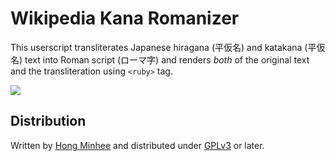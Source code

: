 Wikipedia Kana Romanizer
========================

This userscript transliterates Japanese hiragana (平仮名) and katakana (平仮名)
text into Roman script (ローマ字) and renders *both* of the original text and
the transliteration using `<ruby>` tag.

![][1]


Distribution
------------

Written by [Hong Minhee][2] and distributed under [GPLv3][3] or later.

[1]: ./screenshot.gif
[2]: https://hongminhee.org/
[3]: https://www.gnu.org/licenses/gpl-3.0.html


